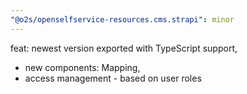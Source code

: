 ```yaml
---
"@o2s/openselfservice-resources.cms.strapi": minor
---
```


feat: newest version exported with TypeScript support,

- new components: Mapping,  
- access management - based on user roles
